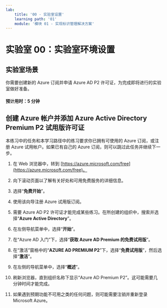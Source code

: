 ```yaml
---
lab:
    title: '00 - 实验室设置'
    learning path: '01'
    module: '模块 01 - 实现标识管理解决方案'
---
```


# 实验室 00：实验室环境设置

## 实验室场景

你需要创建新的 Azure 订阅并申请 Azure AD P2 许可证，为完成即将进行的实验室做好准备。

#### 预计用时：5 分钟

## 创建 Azure 帐户并添加 Azure Active Directory Premium P2 试用版许可证

本练习中的任务和本学习路径中的练习要求你已拥有可使用的 Azure 订阅，或注册 Azure 试用帐户。如果已有自己的 Azure 订阅，则可以跳过此任务并继续下一步。

1. 在 Web 浏览器中，转到 [https://azure.microsoft.com/free](https://azure.microsoft.com/free)。

1. 向下滚动页面以了解有关好处和可用免费服务的详细信息。

1. 选择“**免费开始**”。

1. 使用该向导注册 Azure 试用版订阅。

1. 需要 Azure AD P2 许可证才能完成某些练习。在所创建的组织中，搜索并选择“**Azure Active Directory**”。

1. 在左侧导航菜单中，选择“**开始**”。

1. 在“Azure AD 入门”下，选择“**获取 Azure AD Premium 的免费试用版**”。

1. 在“激活”窗格中的“**AZURE AD PREMIUM P2**”下，选择“**免费试用版**”，然后选择“**激活**”。

1. 在左侧的导航菜单中，选择“**概述**”。

1. 刷新浏览器，直到组织名称下显示“Azure AD Premium P2”。这可能需要几分钟时间才能完成。

1. 如果遇到预期功能不可用之类的任何问题，则可能需要注销并重新登录 Microsoft Azure。
